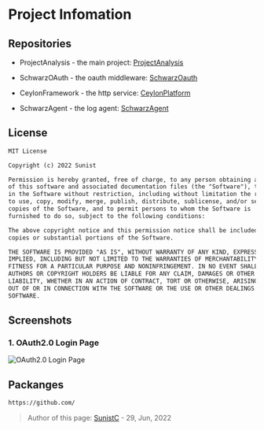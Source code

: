 # Project Infomation

## Repositories

- ProjectAnalysis - the main project: [ProjectAnalysis](https://github.com/sunist-c/ProjectAnalysis)

- SchwarzOAuth - the oauth middleware: [SchwarzOauth](https://github.com/sunist-c/SchwarzOauth)

- CeylonFramework - the http service: [CeylonPlatform](https://github.com/sunist-c/CeylonFramework)

- SchwarzAgent - the log agent: [SchwarzAgent](https://github.com/sunist-c/SchwarzAgent)

## License

```txt
MIT License

Copyright (c) 2022 Sunist

Permission is hereby granted, free of charge, to any person obtaining a copy
of this software and associated documentation files (the "Software"), to deal
in the Software without restriction, including without limitation the rights
to use, copy, modify, merge, publish, distribute, sublicense, and/or sell
copies of the Software, and to permit persons to whom the Software is
furnished to do so, subject to the following conditions:

The above copyright notice and this permission notice shall be included in all
copies or substantial portions of the Software.

THE SOFTWARE IS PROVIDED "AS IS", WITHOUT WARRANTY OF ANY KIND, EXPRESS OR
IMPLIED, INCLUDING BUT NOT LIMITED TO THE WARRANTIES OF MERCHANTABILITY,
FITNESS FOR A PARTICULAR PURPOSE AND NONINFRINGEMENT. IN NO EVENT SHALL THE
AUTHORS OR COPYRIGHT HOLDERS BE LIABLE FOR ANY CLAIM, DAMAGES OR OTHER
LIABILITY, WHETHER IN AN ACTION OF CONTRACT, TORT OR OTHERWISE, ARISING FROM,
OUT OF OR IN CONNECTION WITH THE SOFTWARE OR THE USE OR OTHER DEALINGS IN THE
SOFTWARE.
```

## Screenshots

### 1. OAuth2.0 Login Page

![OAuth2.0 Login Page](/_media/oauth.png)

## Packanges

```txt
https://github.com/
```

> Author of this page: [SunistC](https://www.sunist.cn) - 29, Jun, 2022